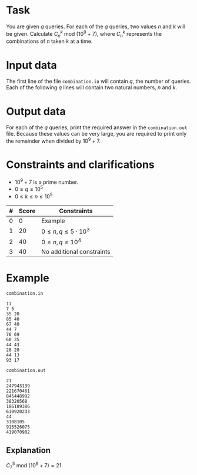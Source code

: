 # Task

You are given $q$ queries. For each of the $q$ queries, two values $n$ and $k$ will be given. Calculate $C_n^k \text{ mod } (10^9+7)$, where $C_n^k$ represents the combinations of $n$ taken $k$ at a time.

# Input data

The first line of the file `combination.in` will contain $q$, the number of queries. Each of the following $q$ lines will contain two natural numbers, $n$ and $k$.

# Output data

For each of the $q$ queries, print the required answer in the `combination.out` file. Because these values can be very large, you are required to print only the remainder when divided by $10^9+7$.

# Constraints and clarifications

* $10^9 + 7$ is a prime number.
* $0 \leq q \leq 10^5$
* $0 \leq k \leq n \leq 10^5$

|#|Score|Constraints|
|-|-|-|
|0|0|Example|
|1|20|$0 \leq n, q \leq 5 \cdot 10^3$|
|2|40|$0 \leq n, q \leq 10^4$|
|3|40|No additional constraints|

# Example

`combination.in`
```
11
7 5
35 20
85 40
67 40
44 7
76 69
60 35
44 43
28 20
44 13
93 17
```

`combination.out`
```
21
247943139
221670461
845448992
38320568
186189386
610920233
44
3108105
915526075
419070982
```

## Explanation

$C_7^5 \text{ mod } (10^9+7) = 21$.